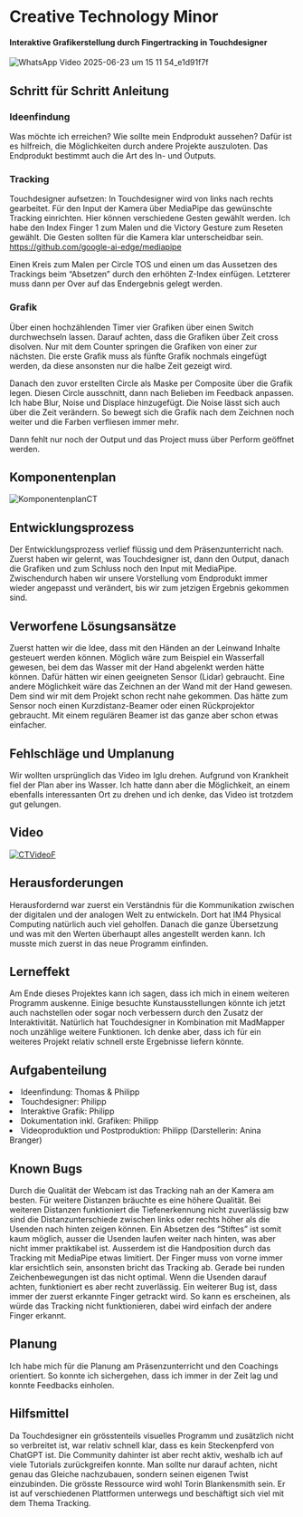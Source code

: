 # Creative Technology Minor

#### Interaktive Grafikerstellung durch Fingertracking in Touchdesigner
![WhatsApp Video 2025-06-23 um 15 11 54_e1d91f7f](https://github.com/user-attachments/assets/05de18ba-f556-4888-ac63-555e3ab73c3a)

## Schritt für Schritt Anleitung
### Ideenfindung

Was möchte ich erreichen? Wie sollte mein Endprodukt aussehen? Dafür ist es hilfreich, die Möglichkeiten durch andere Projekte auszuloten.
Das Endprodukt bestimmt auch die Art des In- und Outputs.

### Tracking

Touchdesigner aufsetzen: In Touchdesigner wird von links nach rechts gearbeitet. Für den Input der Kamera über MediaPipe das gewünschte Tracking einrichten. Hier können verschiedene Gesten gewählt werden. Ich habe den Index Finger 1 zum Malen und die Victory Gesture zum Reseten gewählt. Die Gesten sollten für die Kamera klar unterscheidbar sein.
https://github.com/google-ai-edge/mediapipe

Einen Kreis zum Malen per Circle TOS und einen um das Aussetzen des Trackings beim “Absetzen” durch den erhöhten Z-Index einfügen. Letzterer muss dann per Over auf das Endergebnis gelegt werden.

### Grafik

Über einen hochzählenden Timer vier Grafiken über einen Switch durchwechseln lassen. Darauf achten, dass die Grafiken über Zeit cross disolven. Nur mit dem Counter springen die Grafiken von einer zur nächsten. Die erste Grafik muss als fünfte Grafik nochmals eingefügt werden, da diese ansonsten nur die halbe Zeit gezeigt wird.

Danach den zuvor erstellten Circle als Maske per Composite über die Grafik legen. Diesen Circle ausschnitt, dann nach Belieben im Feedback anpassen. Ich habe Blur, Noise und Displace hinzugefügt. Die Noise lässt sich auch über die Zeit verändern. So bewegt sich die Grafik nach dem Zeichnen noch weiter und die Farben verfliesen immer mehr.

Dann fehlt nur noch der Output und das Project muss über Perform geöffnet werden.


## Komponentenplan
![KomponentenplanCT](https://github.com/user-attachments/assets/68ae3197-ee0d-4fad-b78d-42488fbc029e)


## Entwicklungsprozess
Der Entwicklungsprozess verlief flüssig und dem Präsenzunterricht nach. Zuerst haben wir gelernt, was Touchdesigner ist, dann den Output, danach die Grafiken und zum Schluss noch den Input mit MediaPipe. Zwischendurch haben wir unsere Vorstellung vom Endprodukt immer wieder angepasst und verändert, bis wir zum jetzigen Ergebnis gekommen sind.

## Verworfene Lösungsansätze
Zuerst hatten wir die Idee, dass mit den Händen an der Leinwand Inhalte gesteuert werden können. Möglich wäre zum Beispiel ein Wasserfall gewesen, bei dem das Wasser mit der Hand abgelenkt werden hätte können. Dafür hätten wir einen geeigneten Sensor (Lidar) gebraucht.
Eine andere Möglichkeit wäre das Zeichnen an der Wand mit der Hand gewesen. Dem sind wir mit dem Projekt schon recht nahe gekommen. Das hätte zum Sensor noch einen Kurzdistanz-Beamer oder einen Rückprojektor gebraucht. Mit einem regulären Beamer ist das ganze aber schon etwas einfacher.

## Fehlschläge und Umplanung
Wir wollten ursprünglich das Video im Iglu drehen. Aufgrund von Krankheit fiel der Plan aber ins Wasser. Ich hatte dann aber die Möglichkeit, an einem ebenfalls interessanten Ort zu drehen und ich denke, das Video ist trotzdem gut gelungen.

## Video
[![CTVideoF](https://github.com/user-attachments/assets/90d3fd08-563f-4520-8c8a-e2619b14cdab)](https://youtu.be/-pFldMDn9vs)

## Herausforderungen
Herausfordernd war zuerst ein Verständnis für die Kommunikation zwischen der digitalen und der analogen Welt zu entwickeln. Dort hat IM4 Physical Computing natürlich auch viel geholfen. Danach die ganze Übersetzung und was mit den Werten überhaupt alles angestellt werden kann. Ich musste mich zuerst in das neue Programm einfinden.

## Lerneffekt
Am Ende dieses Projektes kann ich sagen, dass ich mich in einem weiteren Programm auskenne. Einige besuchte Kunstausstellungen könnte ich jetzt auch nachstellen oder sogar noch verbessern durch den Zusatz der Interaktivität.
Natürlich hat Touchdesigner in Kombination mit MadMapper noch unzählige weitere Funktionen. Ich denke aber, dass ich für ein weiteres Projekt relativ schnell erste Ergebnisse liefern könnte.

## Aufgabenteilung
<li> Ideenfindung: Thomas & Philipp
<li> Touchdesigner: Philipp
<li> Interaktive Grafik: Philipp
<li> Dokumentation inkl. Grafiken: Philipp
<li> Videoproduktion und Postproduktion: Philipp (Darstellerin: Anina Branger)

## Known Bugs
Durch die Qualität der Webcam ist das Tracking nah an der Kamera am besten. Für weitere Distanzen bräuchte es eine höhere Qualität. Bei weiteren Distanzen funktioniert die Tiefenerkennung nicht zuverlässig bzw sind die Distanzunterschiede zwischen links oder rechts höher als die Usenden nach hinten zeigen können. Ein Absetzen des “Stiftes” ist somit kaum möglich, ausser die Usenden laufen weiter nach hinten, was aber nicht immer praktikabel ist.
Ausserdem ist die Handposition durch das Tracking mit MediaPipe etwas limitiert. Der Finger muss von vorne immer klar ersichtlich sein, ansonsten bricht das Tracking ab. Gerade bei runden Zeichenbewegungen ist das nicht optimal. Wenn die Usenden darauf achten, funktioniert es aber recht zuverlässig.
Ein weiterer Bug ist, dass immer der zuerst erkannte Finger getrackt wird. So kann es erscheinen, als würde das Tracking nicht funktionieren, dabei wird einfach der andere Finger erkannt.

## Planung
Ich habe mich für die Planung am Präsenzunterricht und den Coachings orientiert. So konnte ich sichergehen, dass ich immer in der Zeit lag und konnte Feedbacks einholen.

## Hilfsmittel
Da Touchdesigner ein grösstenteils visuelles Programm und zusätzlich nicht so verbreitet ist, war relativ schnell klar, dass es kein Steckenpferd von ChatGPT ist.
Die Community dahinter ist aber recht aktiv, weshalb ich auf viele Tutorials zurückgreifen konnte. Man sollte nur darauf achten, nicht genau das Gleiche nachzubauen, sondern seinen eigenen Twist einzubinden. Die grösste Ressource wird wohl Torin Blankensmith sein. Er ist auf verschiedenen Plattformen unterwegs und beschäftigt sich viel mit dem Thema Tracking.
